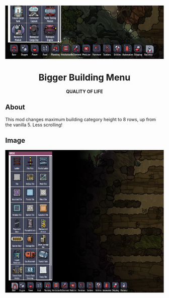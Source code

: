 <div align="center">

![image](./Preview/banner.png)

# Bigger Building Menu

**QUALITY OF LIFE**

</div>

## About
This mod changes maximum building category height to 8 rows, up from the vanilla 5. Less scrolling!  

## Image
![image](./Preview/tall.png)